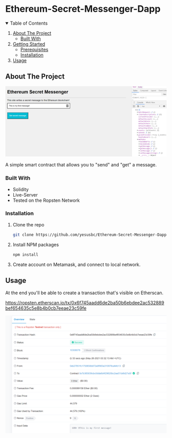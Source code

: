 # Ethereum-Secret-Messenger-Dapp

<!-- TABLE OF CONTENTS -->
<details open="open">
  <summary>Table of Contents</summary>
  <ol>
    <li>
      <a href="#about-the-project">About The Project</a>
      <ul>
        <li><a href="#built-with">Built With</a></li>
      </ul>
    </li>
    <li>
      <a href="#getting-started">Getting Started</a>
      <ul>
        <li><a href="#prerequisites">Prerequisites</a></li>
        <li><a href="#installation">Installation</a></li>
      </ul>
    </li>
    <li><a href="#usage">Usage</a></li>
  </ol>
</details>



<!-- ABOUT THE PROJECT -->
## About The Project

![Front End](https://github.com/yesusbc/Ethereum-Secret-Messenger-Dapp/blob/master/images/FrontEnd.png)

A simple smart contract that allows you to "send" and "get" a message.

### Built With

* Solidity
* Live-Server
* Tested on the Ropsten Network

### Installation

1. Clone the repo
   ```sh
   git clone https://github.com/yesusbc/Ethereum-Secret-Messenger-Dapp
   ```
2. Install NPM packages
   ```sh
   npm install
   ```
3. Create account on Metamask, and connect to local network.


<!-- USAGE EXAMPLES -->
## Usage

At the end you'll be able to create a transaction that's visible on Etherscan.

https://ropsten.etherscan.io/tx/0x6f745aadd6de2ba50b6ebdee2ac532889bef654635c5e8b4b0cb7eeae23c59fe

![Transaction](https://github.com/yesusbc/Ethereum-Secret-Messenger-Dapp/blob/master/images/ETHERSCAN.png)
